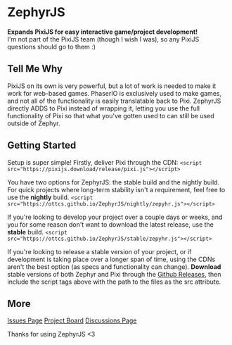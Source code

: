 <h1>ZephyrJS</h1>
<p><b>Expands PixiJS for easy interactive game/project development!</b><br/>I'm not part of the PixiJS team (though I wish I was), so any PixiJS questions should go to them :)</p>
<h2>Tell Me Why</h2>
<p>PixiJS on its own is very powerful, but a lot of work is needed to make it work for web-based games. PhaserIO is exclusively used to make games, and not all of the functionality is easily translatable back to Pixi. ZephyrJS directly ADDS to Pixi instead of wrapping it, letting you use the full functionality of Pixi so that what you've gotten used to can still be used outside of Zephyr.</p>
<h2>Getting Started</h2>
<p>Setup is super simple! Firstly, deliver Pixi through the CDN:
<code>&lt;script src="https&#58;//pixijs.download/release/pixi.js"&gt;&lt;/script&gt;</code></p>
<p>You have two options for ZephyrJS: the stable build and the nightly build. For quick projects where long-term stability isn't a requirement, feel free to use the <strong>nightly</strong> build.
<code>&lt;script src="https://ottcs.github.io/ZephyrJS/nightly/zepyhr.js"&gt;&lt;/script&gt;</code></p>
<p>If you're looking to develop your project over a couple days or weeks, and you for some reason don't want to download the latest release, use the <strong>stable</strong> build.
<code>&lt;script src="https://ottcs.github.io/ZephyrJS/stable/zepyhr.js"&gt;&lt;/script&gt;</code></p>
<p>If you're looking to release a stable version of your project, or if development is taking place over a longer span of time, using the CDNs aren't the best option (as specs and functionality can change). <strong>Download</strong> stable versions of both Zephyr and Pixi through the <a href="https://github.com/OttCS/ZephyrJS/releases">Github Releases</a>, then include the script tags above with the path to the files as the src attribute.</p>
<h2>More</h2>
<a href="https://github.com/OttCS/ZephyrJS/issues">Issues Page</a>
<a href="https://github.com/users/OttCS/projects/7">Project Board</a>
<a href="https://github.com/OttCS/ZephyrJS/discussions">Discussions Page</a>
<p>Thanks for using ZephyrJS &lt;3</p>